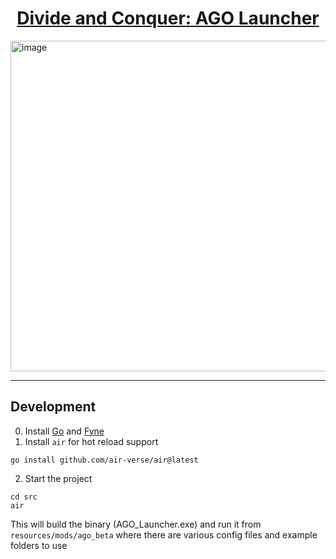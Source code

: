 <h1 align="center">
  <a href="https://www.divide-and-conquer-ago.com">Divide and Conquer: AGO Launcher</a>
</h1>

<img width="1162" height="529" alt="image" src="https://github.com/user-attachments/assets/aec9379b-4015-4f84-acea-f14fda83f3e8" />


-----------------
## Development
0. Install [Go](https://go.dev/doc/install) and [Fyne](https://docs.fyne.io/started/)
1. Install `air` for hot reload support

```
go install github.com/air-verse/air@latest
```

2. Start the project

```
cd src 
air
```

This will build the binary (AGO_Launcher.exe) and run it from `resources/mods/ago_beta` where there are various config files and example folders to use